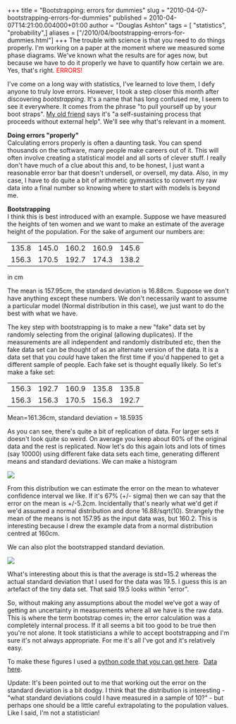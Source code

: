 +++
title = "Bootstrapping: errors for dummies"
slug = "2010-04-07-bootstrapping-errors-for-dummies"
published = 2010-04-07T14:21:00.004000+01:00
author = "Douglas Ashton"
tags = [ "statistics", "probability",]
aliases = ["/2010/04/bootstrapping-errors-for-dummies.html"]
+++
The trouble with science is that you need to do things properly. I'm
working on a paper at the moment where we measured some phase diagrams.
We've known what the results are for ages now, but because we have to do
it properly we have to quantify how certain we are. Yes, that's right.
<span style="color: red;">ERRORS!</span>  
  
I've come on a long way with statistics, I've learned to love them, I
defy anyone to truly love errors. However, I took a step closer this
month after discovering *bootstrapping*. It's a name that has long
confused me, I seem to see it everywhere. It comes from the phrase "to
pull yourself up by your boot straps". [My old
friend](http://en.wikipedia.org/wiki/Bootstrapping) says it's "a
self-sustaining process that proceeds without external help". We'll see
why that's relevant in a moment.  
  
**Doing errors "properly"**  
Calculating errors properly is often a daunting task. You can spend
thousands on the software, many people make careers out of it. This will
often involve creating a statistical model and all sorts of clever
stuff. I really don't have much of a clue about this and, to be honest,
I just want a reasonable error bar that doesn't undersell, or oversell,
my data. Also, in my case, I have to do quite a bit of arithmetic
gymnastics to convert my raw data into a final number so knowing where
to start with models is beyond me.  
  
**Bootstrapping**  
I think this is best introduced with an example. Suppose we have
measured the heights of ten women and we want to make an estimate of the
average height of the population. For the sake of argument our numbers
are:  
  

<table>
<tbody>
<tr class="odd">
<td>135.8</td>
<td>145.0</td>
<td>160.2</td>
<td>160.9</td>
<td>145.6</td>
</tr>
<tr class="even">
<td>156.3</td>
<td>170.5</td>
<td>192.7</td>
<td>174.3</td>
<td>138.2</td>
</tr>
</tbody>
</table>

in cm  
  
The mean is 157.95cm, the standard deviation is 16.88cm. Suppose we
don't have anything except these numbers. We don't necessarily want to
assume a particular model (Normal distribution in this case), we just
want to do the best with what we have.  
  
The key step with bootstrapping is to make a new "fake" data set by
randomly selecting from the original (allowing duplicates). If the
measurements are all independent and randomly distributed etc, then the
fake data set can be thought of as an alternate version of the data. It
is a data set that you *could* have taken the first time if you'd
happened to get a different sample of people. Each fake set is thought
equally likely. So let's make a fake set:  
  

<table>
<tbody>
<tr class="odd">
<td>156.3</td>
<td>192.7</td>
<td>160.9</td>
<td>135.8</td>
<td>135.8</td>
</tr>
<tr class="even">
<td>156.3</td>
<td>156.3</td>
<td>170.5</td>
<td>156.3</td>
<td>192.7</td>
</tr>
</tbody>
</table>

Mean=161.36cm, standard deviation = 18.5935  
  
As you can see, there's quite a bit of replication of data. For larger
sets it doesn't look quite so weird. On average you keep about 60% of
the original data and the rest is replicated. Now let's do this again
lots and lots of times (say 10000) using different fake data sets each
time, generating different means and standard deviations. We can make a
histogram  
  

[![](/images/thumbnails/2010-04-07-bootstrapping-errors-for-dummies-boothist.png)](/images/2010-04-07-bootstrapping-errors-for-dummies-boothist.png)

  
From this distribution we can estimate the error on the mean to whatever
confidence interval we like. If it's 67% (+/- sigma) then we can say
that the error on the mean is +/-5.2cm. Incidentally that's nearly what
we'd get if we'd assumed a normal distribution and done 16.88/sqrt(10).
Strangely the mean of the means is not 157.95 as the input data was, but
160.2. This is interesting because I drew the example data from a normal
distribution centred at 160cm.  
  
We can also plot the bootstrapped standard deviation.  

[![](/images/thumbnails/2010-04-07-bootstrapping-errors-for-dummies-bootstd.png)](/images/2010-04-07-bootstrapping-errors-for-dummies-bootstd.png)

What's interesting about this is that the average is std=15.2 whereas
the actual standard deviation that I used for the data was 19.5. I guess
this is an artefact of the tiny data set. That said 19.5 looks within
"error".  
  
So, without making any assumptions about the model we've got a way of
getting an uncertainty in measurements where all we have is the raw
data. This is where the term bootstrap comes in; the error calculation
was a completely internal process. If it all seems a bit too good to be
true then you're not alone. It took statisticians a while to accept
bootstrapping and I'm sure it's not always appropriate. For me it's all
I've got and it's relatively easy.  
  
To make these figures I used a [python code that you can get
here](http://people.bath.ac.uk/da246/kineticcon/bootstrapexample.py). 
[Data
here](http://people.bath.ac.uk/da246/kineticcon/bootstrapnumbers).  
  
Update: It's been pointed out to me that working out the error on the
standard deviation is a bit dodgy. I think that the distribution is
interesting - "what standard deviations could I have measured in a
sample of 10?" - but perhaps one should be a little careful
extrapolating to the population values. Like I said, I'm not a
statistician!
